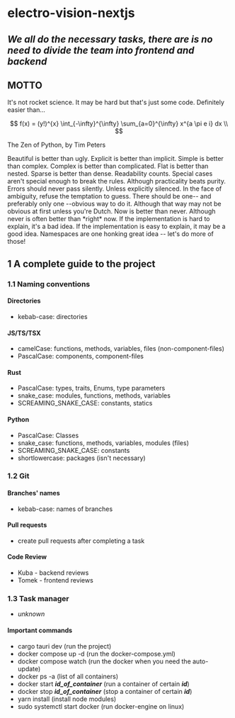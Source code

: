 # electro-vision-nextjs

## **_We all do the necessary tasks, there are is no need to divide the team into frontend and backend_**

## MOTTO

It's not rocket science. It may be hard but that's just some code.
Definitely easier than...

$$
f(x) = (y!)^{x} \int_{-\infty}^{\infty} \sum_{a=0}^{\infty} x^{a \pi e i} dx \\
$$

The Zen of Python, by Tim Peters

Beautiful is better than ugly.
Explicit is better than implicit.
Simple is better than complex.
Complex is better than complicated.
Flat is better than nested.
Sparse is better than dense.
Readability counts.
Special cases aren't special enough to break the rules.
Although practicality beats purity.
Errors should never pass silently.
Unless explicitly silenced.
In the face of ambiguity, refuse the temptation to guess.
There should be one-- and preferably only one --obvious way to do it.
Although that way may not be obvious at first unless you're Dutch.
Now is better than never.
Although never is often better than \*right\* now.
If the implementation is hard to explain, it's a bad idea.
If the implementation is easy to explain, it may be a good idea.
Namespaces are one honking great idea -- let's do more of those!

## 1 A complete guide to the project

### 1.1 Naming conventions

#### Directories

- kebab-case: directories

#### JS/TS/TSX

- camelCase: functions, methods, variables, files (non-component-files)
- PascalCase: components, component-files

#### Rust

- PascalCase: types, traits, Enums, type parameters
- snake_case: modules, functions, methods, variables
- SCREAMING_SNAKE_CASE: constants, statics

#### Python

- PascalCase: Classes
- snake_case: functions, methods, variables, modules (files)
- SCREAMING_SNAKE_CASE: constants
- shortlowercase: packages (isn't necessary)

### 1.2 Git

#### Branches' names

- kebab-case: names of branches

#### Pull requests

- create pull requests after completing a task

#### Code Review

- Kuba - backend reviews
- Tomek - frontend reviews

### 1.3 Task manager

- _unknown_

#### Important commands

- cargo tauri dev (run the project)
- docker compose up -d (run the docker-compose.yml)
- docker compose watch (run the docker when you need the auto-update)
- docker ps -a (list of all containers)
- docker start **_id_of_container_** (run a container of certain **_id_**)
- docker stop **_id_of_container_** (stop a container of certain **_id_**)
- yarn install (install node modules)
- sudo systemctl start docker (run docker-engine on linux)

